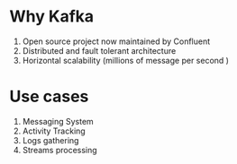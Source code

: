 # Why Kafka #
1. Open source project now maintained by Confluent
2. Distributed and fault tolerant architecture
3. Horizontal scalability (millions of message per second )

# Use cases #
1. Messaging System
2. Activity Tracking
3. Logs gathering
4. Streams processing
